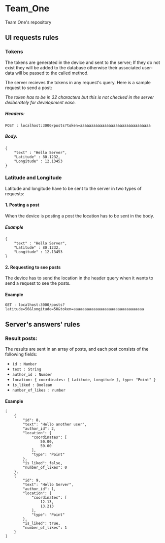 # Team_One
Team One's repository

## UI requests rules

### Tokens

The tokens are generated in the device and sent to the server; If they do not exist they will be added to the database otherwise their associated user-data will be passed to the called method.

The server recieves the tokens in any request's query. Here is a sample request to send a post:

*The token has to be in 32 characters but this is not checked in the server deliberately for development ease.*

##### Headers:

```
POST : localhost:3000/posts?token=aaaaaaaaaaaaaaaaaaaaaaaaaaaaaaaa
```

##### Body:

```
{
	"text" : "Hello Server",
	"Latitude" : 80.1232,
	"Longitude" : 12.13453	
}

```

### Latitude and Longitude

Latitude and longitude have to be sent to the server in two types of requests:

#### 1. Posting a post

When the device is posting a post the location has to be sent in the body.

##### Example

```
{
	"text" : "Hello Server",
	"Latitude" : 80.1232,
	"Longitude" : 12.13453	
}

```

#### 2. Requesting to see posts

The device has to send the location in the header query when it wants to send a request to see the posts. 

#### Example

``` 
GET : localhost:3000/posts?latitude=50&longitude=50&token=aaaaaaaaaaaaaaaaaaaaaaaaaaaaaaaa
```

## Server's answers' rules

### Result posts:

The results are sent in an array of posts, and each post consists of the following fields:

* `id : Number`
* `text : String`
* `author_id : Number`
* `location: {
            coordinates: [
                Latitude,
                Longitude
            ],
            type: "Point"
        }`
* `is_liked : Boolean`
* `number_of_likes : number`

#### Example

```
[
    {
        "id": 8,
        "text": "Hello another user",
        "author_id": 2,
        "location": {
            "coordinates": [
                50.00,
                50.00
            ],
            "type": "Point"
        },
        "is_liked": false,
        "number_of_likes": 0
    },
    {
        "id": 9,
        "text": "Hello Server",
        "author_id": 1,
        "location": {
            "coordinates": [
                12.13,
                13.213
            ],
            "type": "Point"
        },
        "is_liked": true,
        "number_of_likes": 1
    }
]
```